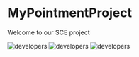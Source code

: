# MyPointmentProject
Welcome to our SCE project

![developers](https://img.shields.io/badge/Developed%20By%3A-Furman%20Vlad,%20Shukrum%20Gai-red)
![developers](https://img.shields.io/badge/Developed%20By%3A-Berko%20Tal-red)
![developers](https://img.shields.io/badge/Developed%20By%3A-Hazan%20Ori-red)

